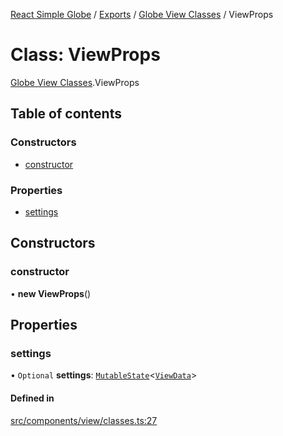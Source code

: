 [React Simple Globe](../README.md) / [Exports](../modules.md) / [Globe View Classes](../modules/Globe_View_Classes.md) / ViewProps

# Class: ViewProps

[Globe View Classes](../modules/Globe_View_Classes.md).ViewProps

## Table of contents

### Constructors

- [constructor](Globe_View_Classes.ViewProps.md#constructor)

### Properties

- [settings](Globe_View_Classes.ViewProps.md#settings)

## Constructors

### constructor

• **new ViewProps**()

## Properties

### settings

• `Optional` **settings**: [`MutableState`](../modules/Globe_Types.md#mutablestate)<[`ViewData`](Globe_View_Classes.ViewData.md)\>

#### Defined in

[src/components/view/classes.ts:27](https://github.com/Gaushao/d3-react-globe/blob/4f7a1a2/src/components/view/classes.ts#L27)
